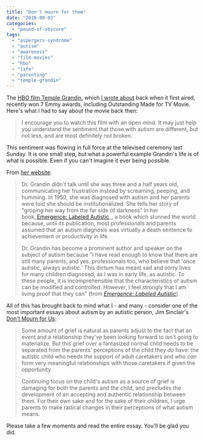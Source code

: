 ```yaml
---
title: "Don't mourn for them"
date: "2010-09-03"
categories: 
  - "pound-of-obscure"
tags: 
  - "aspergers-syndrome"
  - "autism"
  - "awareness"
  - "film-movies"
  - "hbo"
  - "life"
  - "parenting"
  - "temple-grandin"
---
```


The [HBO film Temple Grandin](http://www.hbo.com/movies/temple-grandin/index.html), which [I wrote about](http://blog.gbrettmiller.com/different-not-less-or-broken/ "Different, not less (or broken)") back when it first aired, recently won 7 Emmy awards, including Outstanding Made for TV Movie. Here's what I had to say about the movie back then:

> I encourage you to watch this film with an open mind. It may just help you understand the sentiment that those with autism are different, but not less, and are most definitely not broken.

This sentiment was flowing in full force at the televised ceremony last Sunday. It is one small step, but what a powerful example Grandin's life is of what is possible. Even if you can't imagine it ever being possible.

From [her website](http://www.templegrandin.com):

> Dr. Grandin didn't talk until she was three and a half years old, communicating her frustration instead by screaming, peeping, and humming. In 1950, she was diagnosed with autism and her parents were told she should be institutionalized. She tells her story of "groping her way from the far side of darkness" in her book_[Emergence: Labeled Autistic](http://www.templegrandin.com/templegrandinbooks.html)_, a book which stunned the world because, until its publication, most professionals and parents assumed that an autism diagnosis was virtually a death sentence to achievement or productivity in life.
> 
> Dr. Grandin has become a prominent author and speaker on the subject of autism because "I have read enough to know that there are still many parents, and yes, professionals too, who believe that 'once autistic, always autistic.' This dictum has meant sad and sorry lives for many children diagnosed, as I was in early life, as autistic. To these people, it is incomprehensible that the characteristics of autism can be modified and controlled. However, I feel strongly that I am living proof that they can" (from _[Emergence: Labeled Autistic](http://www.templegrandin.com/templegrandinbooks.html)_).

All of this has brought back to mind what I - and many - consider one of the most important essays about autism by an autistic person, Jim Sinclair's [Don't Mourn for Us](http://www.autreat.com/dont_mourn.html):

> Some amount of grief is natural as parents adjust to the fact that an event and a relationship they've been looking forward to isn't going to materialize. But this grief over a fantasized normal child needs to be separated from the parents' perceptions of the child they _do_ have: the autistic child who needs the support of adult caretakers and who _can_ form very meaningful relationships with those caretakers if given the opportunity.
> 
> Continuing focus on the child's autism as a source of grief is damaging for both the parents and the child, and precludes the development of an accepting and authentic relationship between them. For their own sake and for the sake of their children, I urge parents to make radical changes in their perceptions of what autism means.

Please take a few moments and read the entire essay. You'll be glad you did.
